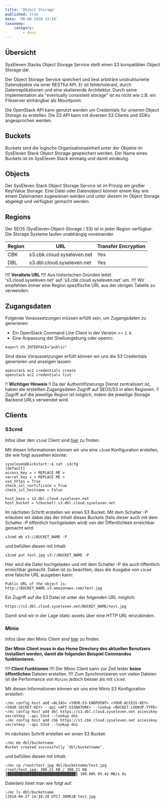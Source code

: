 ```yaml
---
title: 'Object Storage'
published: true
date: '08-08-2018 11:16'
taxonomy:
    category:
        - docs
---
```


## Übersicht

SysEleven Stacks Object Storage Service stellt einen S3 kompatiblen Object Storage dar.

Der Object Storage Service speichert und liest arbiträre unstrukturierte Datenobjekte via einer RESTful API. Er ist fehlertolerant, durch Datenreplikationen und eine skalierende Architektur. Durch seine Implementation als "eventually consistent storage" ist es nicht wie z.B. ein Fileserver einhängbar als Mountpoint.

Die OpenStack API kann genutzt werden um Credentials für unseren Object Storage zu erstellen. Die S3 API kann mit diversen S3 Clients und SDKs angesprochen werden.

## Buckets

Buckets sind die logische Organisationseinheit unter der Objekte im SysEleven Stack Object Storage gespeichert werden.
Der Name eines Buckets ist im SysEleven Stack einmalig und damit eindeutig.

## Objects

Der SysEleven Stack Object Storage Service ist im Prinzip ein großer Key/Value Storage.
Eine Datei oder Datenobject können einem Key wie einem Dateinamen zugewiesen werden und unter diesem im Object Storage abgelegt und verfügbar gemacht werden.

## Regions

Der SEOS (SysEleven-Object-Storage / S3) ist in jeder Region verfügbar. Die Storage Systeme laufen unabhängig voneinander.

Region   | URL                         | Transfer Encryption |
---------|-----------------------------|---------------------|
CBK      | s3.cbk.cloud.syseleven.net  | Yes                 |
DBL      | s3.dbl.cloud.syseleven.net  | Yes                 |


!!!! **Veraltete URL**
!!!! Aus historischen Gründen leitet 's3.cloud.syseleven.net' auf 's3.cbk.cloud.syseleven.net' um.
!!!! Wir empfehlen immer eine Region spezifische URL aus der obrigen Tabelle zu verwenden.


## Zugangsdaten

Folgende Voraussetzungen müssen erfüllt sein, um Zugangsdaten zu generieren:

* Ein OpenStack Command Line Client in der Version >= `2.0`.
* Eine Anpassung der Shellumgebung oder openrc:

```shell
export OS_INTERFACE="public"
```

Sind diese Voraussetzungen erfüllt können wir uns die S3 Credentials generieren und anzeigen lassen:

```shell
openstack ec2 credentials create
openstack ec2 credentials list
```

!! **Wichtiger Hinweis**
!! Da der Authentifizierungs Dienst zentralisiert ist, haben die erstellten Zugangsdaten Zugriff auf SEOS/S3 in allen Regionen.
!! Zugriff auf die jeweilige Region ist möglich, indem die jeweilige Storage Backend URLs verwendet wird.

## Clients

### S3cmd

Infos über den `s3cmd` Client sind [hier](http://s3tools.org/s3cmd) zu finden.

Mit diesen Informationen können wir uns eine `s3cmd` Konfiguration erstellen, die wie folgt aussehen könnte:

```shell
syseleven@kickstart:~$ cat .s3cfg
[default]
access_key = < REPLACE ME >
secret_key = < REPLACE ME >
use_https = True
check_ssl_certificate = True
check_ssl_hostname = False

host_base = s3.dbl.cloud.syseleven.net
host_bucket = %(bucket).s3.dbl.cloud.syseleven.net
```

Im nächsten Schritt erstellen wir einen S3 Bucket. Mit dem Schalter -P erlauben wir dabei das der Inhalt dieses Buckets (falls dieser auch mit dem Schalter -P öffentlich hochgeladen wird) von der Öffentlichkeit erreichbar gemacht wird:

```shell
s3cmd mb s3://BUCKET_NAME -P
```

und befüllen diesen mit Inhalt:

```shell
s3cmd put test.jpg s3://BUCKET_NAME -P
```

Hier wird die Datei hochgeladen und mit dem Schalter -P die auch öffentlich erreichbar gemacht. Dabei ist zu beachten, dass die Ausgabe von `s3cmd` eine falsche URL ausgeben kann:

```shell
Public URL of the object is: http://BUCKET_NAME.s3.amazonaws.com/test.jpg
```

Ein Zugriff auf die S3 Datei ist unter der folgenden URL möglich:

`https://s3.dbl.cloud.syseleven.net/BUCKET_NAME/test.jpg`

Damit sind wir in der Lage static assets über eine HTTP URL einzubinden.

### Minio

Infos über den Minio Client sind [hier](https://minio.io) zu finden.

**Der Minio Client muss in das Home Directory des aktuellen Benutzers installiert werden, damit die folgenden Beispiel Commandos funktionieren.**

!!!! **Client Funktionen**
!!!! Der Minio Client kann zur Zeit leider **keine öffentlichen** Dateien erstellen.
!!!! Zum Synchronisieren von vielen Dateien ist die Performance von `Minios` jedoch besser als mit `s3cmd`.

Mit diesen Informationen können wir uns eine Minio S3 Konfiguration erstellen:

```shell
~/mc config host add <ALIAS> <YOUR-S3-ENDPOINT> <YOUR-ACCESS-KEY> <YOUR-SECRET-KEY> --api <API-SIGNATURE> --lookup <BUCKET-LOOKUP-TYPE>
~/mc config host add dbl https://s3.dbl.cloud.syseleven.net accesskey secretkey --api S3v4 --lookup dns
~/mc config host add cbk https://s3.cbk.cloud.syseleven.net accesskey secretkey --api S3v4 --lookup dns
```

Im nächsten Schritt erstellen wir einen S3 Bucket:

```shell
~/mc mb dbl/bucketname
Bucket created successfully ‘dbl/bucketname’.
```

und befüllen diesen mit Inhalt:

```shell
~/mc cp /root/test.jpg dbl/bucketname/test.jpg
/root/test.jpg: 380.21 KB / 380.21 KB ┃▓▓▓▓▓▓▓▓▓▓▓▓▓▓▓▓▓▓▓▓▓▓▓▓▓▓▓▓▓▓▓┃ 100.00% 65.42 MB/s 0s
```

Datei(en) listet man wie folgt auf:

```shell
~/mc ls dbl/bucketname
[2018-04-27 14:18:28 UTC] 380KiB test.jpg
```
